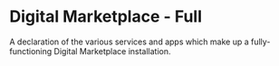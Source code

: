 # Digital Marketplace - Full

A declaration of the various services and apps which make up a fully-functioning Digital Marketplace installation.
